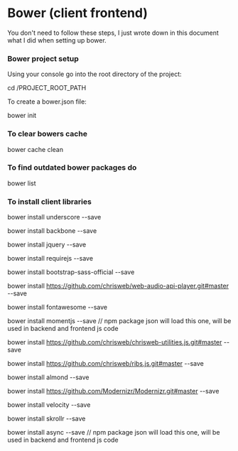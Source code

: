# Bower (client frontend)

You don't need to follow these steps, I just wrote down in this document what I did when setting up bower.

### Bower project setup

Using your console go into the root directory of the project:

cd /PROJECT_ROOT_PATH

To create a bower.json file:

bower init

### To clear bowers cache

bower cache clean

### To find outdated bower packages do

bower list

### To install client libraries

bower install underscore --save

bower install backbone --save

bower install jquery --save

bower install requirejs --save

bower install bootstrap-sass-official --save

bower install https://github.com/chrisweb/web-audio-api-player.git#master --save

bower install fontawesome --save

bower install momentjs --save // npm package json will load this one, will be used in backend and frontend js code

bower install https://github.com/chrisweb/chrisweb-utilities.js.git#master --save

bower install https://github.com/chrisweb/ribs.js.git#master --save

bower install almond --save

bower install https://github.com/Modernizr/Modernizr.git#master --save

bower install velocity --save

bower install skrollr --save

bower install async --save // npm package json will load this one, will be used in backend and frontend js code